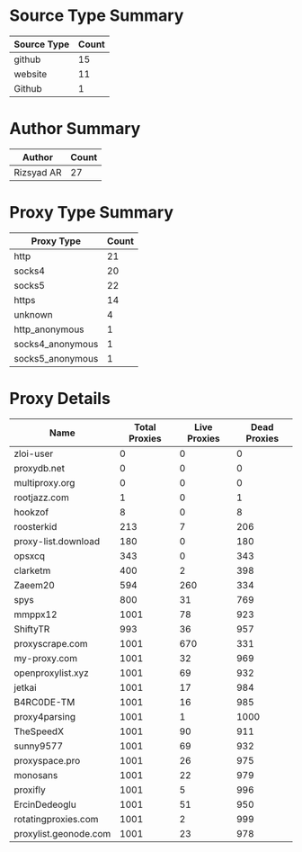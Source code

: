 # Source Type Summary

| Source Type | Count |
|-------------|-------|
| github | 15 |
| website | 11 |
| Github | 1 |


# Author Summary

| Author | Count |
|--------|-------|
| Rizsyad AR | 27 |


# Proxy Type Summary

| Proxy Type | Count |
|------------|-------|
| http | 21 |
| socks4 | 20 |
| socks5 | 22 |
| https | 14 |
| unknown | 4 |
| http_anonymous | 1 |
| socks4_anonymous | 1 |
| socks5_anonymous | 1 |


# Proxy Details

| Name | Total Proxies | Live Proxies | Dead Proxies |
|------|---------------|--------------|---------------|
| zloi-user | 0 | 0 | 0 |
| proxydb.net | 0 | 0 | 0 |
| multiproxy.org | 0 | 0 | 0 |
| rootjazz.com | 1 | 0 | 1 |
| hookzof | 8 | 0 | 8 |
| roosterkid | 213 | 7 | 206 |
| proxy-list.download | 180 | 0 | 180 |
| opsxcq | 343 | 0 | 343 |
| clarketm | 400 | 2 | 398 |
| Zaeem20 | 594 | 260 | 334 |
| spys | 800 | 31 | 769 |
| mmppx12 | 1001 | 78 | 923 |
| ShiftyTR | 993 | 36 | 957 |
| proxyscrape.com | 1001 | 670 | 331 |
| my-proxy.com | 1001 | 32 | 969 |
| openproxylist.xyz | 1001 | 69 | 932 |
| jetkai | 1001 | 17 | 984 |
| B4RC0DE-TM | 1001 | 16 | 985 |
| proxy4parsing | 1001 | 1 | 1000 |
| TheSpeedX | 1001 | 90 | 911 |
| sunny9577 | 1001 | 69 | 932 |
| proxyspace.pro | 1001 | 26 | 975 |
| monosans | 1001 | 22 | 979 |
| proxifly | 1001 | 5 | 996 |
| ErcinDedeoglu | 1001 | 51 | 950 |
| rotatingproxies.com | 1001 | 2 | 999 |
| proxylist.geonode.com | 1001 | 23 | 978 |
